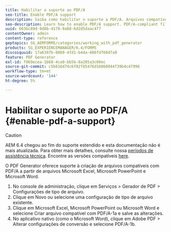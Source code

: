```yaml
---
title: Habilitar o suporte ao PDF/A
seo-title: Enable PDF/A support
description: Saiba como habilitar o suporte a PDF/A. Arquivos compatíveis com PDF/A podem ser criados a partir de arquivos Microsoft Excel, Microsoft PowerPoint e Microsoft Word.
seo-description: Learn how to enable PDF/A support. PDF/A-compliant files can be created from Microsoft Excel, Microsoft PowerPoint, and Microsoft Word files.
uuid: 663bc89d-9d8b-4178-9a88-6d2d5daac477
contentOwner: admin
content-type: reference
geptopics: SG_AEMFORMS/categories/working_with_pdf_generator
products: SG_EXPERIENCEMANAGER/6.4/FORMS
discoiquuid: 17a6397b-0089-4fd1-b44a-686fdf60d7a9
feature: PDF Generator
exl-id: f069ecea-1b68-4ca9-bb56-8a205a3c00ec
source-git-commit: c5b816d74c6f02f85476d16868844f39b4c47996
workflow-type: tm+mt
source-wordcount: '144'
ht-degree: 5%

---
```


# Habilitar o suporte ao PDF/A {#enable-pdf-a-support}

>[!CAUTION]
>
>AEM 6.4 chegou ao fim do suporte estendido e esta documentação não é mais atualizada. Para obter mais detalhes, consulte nossa [períodos de assistência técnica](https://helpx.adobe.com/br/support/programs/eol-matrix.html). Encontre as versões compatíveis [here](https://experienceleague.adobe.com/docs/).

O PDF Generator oferece suporte à criação de arquivos compatíveis com PDF/A a partir de arquivos Microsoft Excel, Microsoft PowerPoint e Microsoft Word.

1. No console de administração, clique em Serviços > Gerador de PDF > Configurações de tipo de arquivo.
1. Clique em Novo ou selecione uma configuração de tipo de arquivo existente.
1. Clique em Microsoft Excel, Microsoft PowerPoint ou Microsoft Word e selecione Criar arquivo compatível com PDF/A-1a e salve as alterações.
1. No aplicativo nativo (como o Microsoft Word), clique em Adobe PDF > Alterar configurações de conversão e selecione PDF/A-1b.
